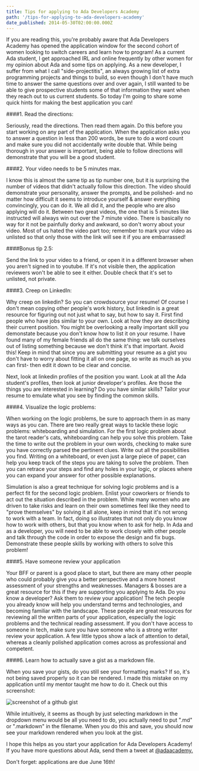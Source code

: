 ```yaml
---
title: Tips for applying to Ada Developers Academy
path: '/tips-for-applying-to-ada-developers-academy'
date_published: 2014-05-30T02:00:00.000Z
---
```


If you are reading this, you're probably aware that Ada Developers Academy has opened the application window for the second cohort of women looking to switch careers and learn how to program! As a current Ada student, I get approached IRL and online frequently by other women for my opinion about Ada and some tips on applying. As a new developer, I suffer from what I call "side-projectitis", an always growing list of extra programming projects and things to build, so even though I don't have much time to answer the same questions over and over again, I still wanted to be able to give prospective students some of that information they want when they reach out to us current students. So today I'm going to share some quick hints for making the best application you can!

####1. Read the directions:

Seriously, read the directions. Then read them again. Do this before you start working on any part of the application. When the application asks you to answer a question in less than 200 words, be sure to do a word count and make sure you did not accidentally write double that. While being thorough in your answer is important, being able to follow directions will demonstrate that you will be a good student.

####2. Your video needs to be 5 minutes max.

I know this is almost the same tip as tip number one, but it is surprising the number of videos that didn't actually follow this direction. The video should demonstrate your personality, answer the prompts, and be polished- and no matter how difficult it seems to introduce yourself & answer everything convincingly, you can do it. We all did it, and the people who are also applying will do it. Between two great videos, the one that is 5 minutes like instructed will always win out over the 7 minute video. There is basically no way for it not be painfully dorky and awkward, so don't worry about your video. Most of us hated the video part too; remember to mark your video as unlisted so that only those with the link will see it if you are embarrassed!

####Bonus tip 2.5:

Send the link to your video to a friend, or open it in a different browser when you aren't signed in to youtube. If it's not visible then, the application reviewers won't be able to see it either. Double check that it's set to unlisted, not private.

####3. Creep on LinkedIn:

Why creep on linkedin? So you can crowdsource your resume! Of course I don't mean copying other people's work history, but linkedin is a great resource for figuring out not just what to say, but how to say it. First find people who have jobs similar to your own. Look at how they are describing their current position. You might be overlooking a really important skill you demonstate because you don't know how to list it on your resume. I have found many of my female friends all do the same thing: we talk ourselves out of listing something because we don't think it's that important. Avoid this! Keep in mind that since you are submitting your resume as a gist you don't have to worry about fitting it all on one page, so write as much as you can first- then edit it down to be clear and concise.

Next, look at linkedin profiles of the position you want. Look at all the Ada student's profiles, then look at junior developer's profiles. Are those the things you are interested in learning? Do you have similar skills? Tailor your resume to emulate what you see by finding the common skills.

####4. Visualize the logic problems:

When working on the logic problems, be sure to approach them in as many ways as you can. There are two really great ways to tackle these logic problems: whiteboarding and simulation. For the first logic problem about the tarot reader's cats, whiteboarding can help you solve this problem. Take the time to write out the problem in your own words, checking to make sure you have correctly parsed the pertinent clues. Write out all the possibilities you find. Writing on a whiteboard, or even just a large piece of paper, can help you keep track of the steps you are taking to solve the problem. Then you can retrace your steps and find any holes in your logic, or places where you can expand your answer for other possible explanations.

Simulation is also a great technique for solving logic problems and is a perfect fit for the second logic problem. Enlist your coworkers or friends to act out the situation described in the problem. While many women who are driven to take risks and learn on their own sometimes feel like they need to "prove themselves" by solving it all alone, keep in mind that it's not wrong to work with a team. In fact, doing so illustrates that not only do you know how to work with others, but that you know when to ask for help. In Ada and as a developer, you will need to be able to work closely with other people and talk through the code in order to expose the design and fix bugs. Demonstrate these people skills by working with others to solve this problem!

####5. Have someone review your application

Your BFF or parent is a good place to start, but there are many other people who could probably give you a better perspective and a more honest assessment of your strengths and weaknesses. Managers & bosses are a great resource for this if they are supporting you applying to Ada. Do you know a developer? Ask them to review your application! The tech people you already know will help you understand terms and technologies, and becoming familiar with the landscape. These people are great resources for reviewing all the written parts of your application, especially the logic problems and the technical reading assessment. If you don't have access to someone in tech, make sure you have someone who is a strong writer review your application. A few little typos show a lack of attention to detail, whereas a cleanly polished application comes across as professional and competent.

####6. Learn how to actually save a gist as a markdown file.

When you save your gists, do you still see your formatting marks? If so, it's not being saved properly so it can be rendered. I made this mistake on my application until my mentor taught me how to do it. Check out this screenshot:

![screenshot of a github gist](/content/images/2014/Jun/markdown-1.png)

While intuitively, it seems as though by just selecting markdown in the dropdown menu would be all you need to do, you actually need to put ".md" or ".markdown" in the filename. When you do this and save, you should now see your markdown rendered when you look at the gist.

I hope this helps as you start your application for Ada Developers Academy! If you have more questions about Ada, send them a tweet at <a href="https://twitter.com/adaacademy">@adaacademy.</a>

Don't forget: applications are due June 16th!
